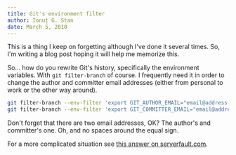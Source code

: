 ```yaml
---
title: Git's environment filter
author: Ionuț G. Stan
date: March 5, 2010
---
```



This is a thing I keep on forgetting although I've done it several times. So, I'm
writing a blog post hoping it will help me memorize this.

So... how do you rewrite Git's history, specifically the environment variables.
With `git filter-branch` of course. I frequently need it in order to change the
author and committer email addresses (either from personal to work or the other
way around).

~~~bash
git filter-branch --env-filter 'export GIT_AUTHOR_EMAIL="email@address.com"' HEAD
git filter-branch --env-filter 'export GIT_COMMITTER_EMAIL="email@address.com"' HEAD
~~~

Don't forget that there are two email addresses, OK? The author's and committer's
one. Oh, and no spaces around the equal sign.

For a more complicated situation see [this answer on serverfault.com][1].


[1]: http://serverfault.com/questions/12373/how-do-i-edit-gits-history-to-correct-an-incorrect-email-address-name
